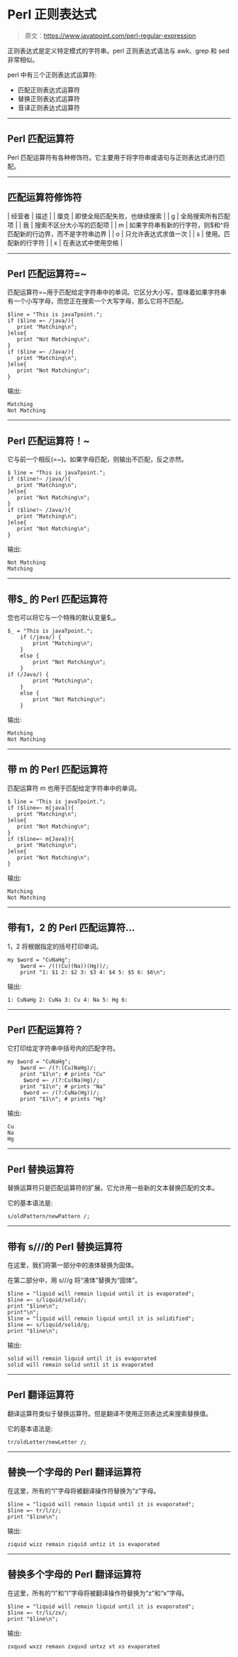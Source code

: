 # Perl 正则表达式

> 原文：<https://www.javatpoint.com/perl-regular-expression>

正则表达式是定义特定模式的字符串。perl 正则表达式语法与 awk、grep 和 sed 非常相似。

perl 中有三个正则表达式运算符:

*   匹配正则表达式运算符
*   替换正则表达式运算符
*   音译正则表达式运算符

* * *

## Perl 匹配运算符

Perl 匹配运算符有各种修饰符。它主要用于将字符串或语句与正则表达式进行匹配。

* * *

## 匹配运算符修饰符

| 经营者 | 描述 |
| 厘克 | 即使全局匹配失败，也继续搜索 |
| g | 全局搜索所有匹配项 |
| 我 | 搜索不区分大小写的匹配项 |
| m | 如果字符串有新的行字符，则$和^将匹配新的行边界，而不是字符串边界 |
| o | 只允许表达式求值一次 |
| s | 使用。匹配新的行字符 |
| x | 在表达式中使用空格 |

* * *

## Perl 匹配运算符=~

匹配运算符=~用于匹配给定字符串中的单词。它区分大小写，意味着如果字符串有一个小写字母，而您正在搜索一个大写字母，那么它将不匹配。

```
$line = "This is javaTpoint.";
if ($line =~ /java/){
   print "Matching\n";
}else{
   print "Not Matching\n";
}
if ($line =~ /Java/){
   print "Matching\n";
}else{
   print "Not Matching\n";
}

```

输出:

```
Matching
Not Matching

```

* * *

## Perl 匹配运算符！~

它与前一个相反(=~)。如果字母匹配，则输出不匹配，反之亦然。

```
$ line = "This is javaTpoint.";
if ($line!~ /java/){
   print "Matching\n";
}else{
   print "Not Matching\n";
}
if ($line!~ /Java/){
   print "Matching\n";
}else{
   print "Not Matching\n";
}

```

输出:

```
Not Matching
Matching

```

* * *

## 带$_ 的 Perl 匹配运算符

您也可以将它与一个特殊的默认变量$_。

```
$_ = "This is javaTpoint.";
    if (/java/) {
        print "Matching\n";
    }
    else {
        print "Not Matching\n";
    }
if (/Java/) {
        print "Matching\n";
    }
    else {
        print "Not Matching\n";
    }

```

输出:

```
Matching
Not Matching

```

* * *

## 带 m 的 Perl 匹配运算符

匹配运算符 m 也用于匹配给定字符串中的单词。

```
$ line = "This is javaTpoint.";
if ($line=~ m[java]){
   print "Matching\n";
}else{
   print "Not Matching\n";
}
if ($line=~ m{Java}){
   print "Matching\n";
}else{
   print "Not Matching\n";
}

```

输出:

```
Matching
Not Matching

```

* * *

## 带有$1，$2 的 Perl 匹配运算符...

$1，$2 将根据指定的括号打印单词。

```
my $word = "CuNaHg";
    $word =~ /(((Cu)(Na))(Hg))/;
    print "1: $1 2: $2 3: $3 4: $4 5: $5 6: $6\n";

```

输出:

```
1: CuNaHg 2: CuNa 3: Cu 4: Na 5: Hg 6: 

```

* * *

## Perl 匹配运算符？

它打印给定字符串中括号内的匹配字符。

```
my $word = "CuNaHg";
    $word =~ /(?:(Cu)NaHg)/;
    print "$1\n"; # prints "Cu"
     $word =~ /(?:Cu(Na)Hg)/;
    print "$1\n"; # prints "Na"
     $word =~ /(?:CuNa(Hg))/;
    print "$1\n"; # prints "Hg?

```

输出:

```
Cu
Na
Hg 

```

* * *

## Perl 替换运算符

替换运算符只是匹配运算符的扩展。它允许用一些新的文本替换匹配的文本。

它的基本语法是:

```
s/oldPattern/newPattern /;

```

* * *

## 带有 s///的 Perl 替换运算符

在这里，我们将第一部分中的液体替换为固体。

在第二部分中，用 s///g 将“液体”替换为“固体”。

```
$line = "liquid will remain liquid until it is evaporated";
$line =~ s/liquid/solid/;
print "$line\n";
print"\n";
$line = "liquid will remain liquid until it is solidified";
$line =~ s/liquid/solid/g;
print "$line\n";

```

输出:

```
solid will remain liquid until it is evaporated
solid will remain solid until it is evaporated

```

* * *

## Perl 翻译运算符

翻译运算符类似于替换运算符。但是翻译不使用正则表达式来搜索替换值。

它的基本语法是:

```
tr/oldLetter/newLetter /;

```

* * *

## 替换一个字母的 Perl 翻译运算符

在这里，所有的“l”字母将被翻译操作符替换为“z”字母。

```
$line = "liquid will remain liquid until it is evaporated";
$line =~ tr/l/z/;
print "$line\n";

```

输出:

```
ziquid wizz remain ziquid untiz it is evaporated

```

* * *

## 替换多个字母的 Perl 翻译运算符

在这里，所有的“l”和“I”字母将被翻译操作符替换为“z”和“x”字母。

```
$line = "liquid will remain liquid until it is evaporated";
$line =~ tr/li/zx/;
print "$line\n";

```

输出:

```
zxquxd wxzz remaxn zxquxd untxz xt xs evaporated

```